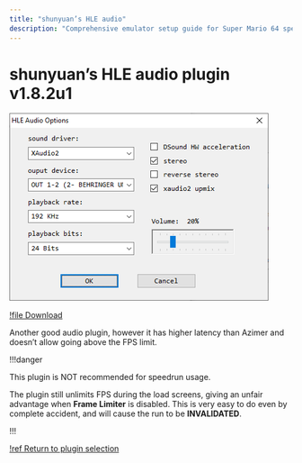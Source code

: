 ```yaml
---
title: "shunyuan’s HLE audio"
description: "Comprehensive emulator setup guide for Super Mario 64 speedruns"
---
```


# shunyuan’s HLE audio plugin v1.8.2u1

![](./img/shunyuan.png)

[!file Download](https://www.dropbox.com/s/hhgnnm77a3945j7/HleAudio_v1.8.2u1.zip?dl=1)

Another good audio plugin, however it has higher latency than Azimer and doesn’t allow going above the FPS limit.

!!!danger

This plugin is NOT recommended for speedrun usage.

The plugin still unlimits FPS during the load screens, giving an unfair advantage when **Frame Limiter** is disabled. This is very easy to do even by complete accident, and will cause the run to be **INVALIDATED**.

!!!

[!ref Return to plugin selection](plugin_setup.md#plugin-selection)

